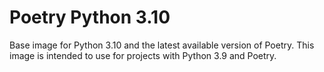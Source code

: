 # Poetry Python 3.10

Base image for Python 3.10 and the latest available version of Poetry. This
image is intended to use for projects with Python 3.9 and Poetry.
